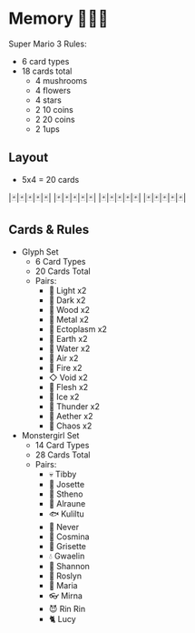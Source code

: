 # Memory 🐍🎴👭

Super Mario 3 Rules:

- 6 card types
- 18 cards total
    - 4 mushrooms
    - 4 flowers
    - 4 stars
    - 2 10 coins
    - 2 20 coins
    - 2 1ups

## Layout

- 5x4 = 20 cards

|🃏|🃏|🃏|🃏|🃏|
|🃏|🃏|🃏|🃏|🃏|
|🃏|🃏|🃏|🃏|🃏|
|🃏|🃏|🃏|🃏|🃏|

## Cards & Rules

- Glyph Set
    - 6 Card Types
    - 20 Cards Total
    - Pairs:
        - 󿑖  Light      x2
        - 󿑕  Dark       x2
        - 󿑅  Wood       x2
        - 󿐅  Metal      x2
        - 󿐘  Ectoplasm  x2
        - 󿐖  Earth      x2
        - 󿔉 Water      x2
        - 󿔀 Air        x2
        - 󿒝  Fire       x2
        - ◇  Void       x2
        - 󿐷  Flesh      x2
        - 󿑇  Ice        x2
        - 󿐲  Thunder    x2
        - 󿒾 Aether     x2
        - 󿔞 Chaos      x2
- Monstergirl Set
    - 14 Card Types
    - 28 Cards Total
    - Pairs:
        - 💀 Tibby
        - 🦇 Josette
        - 🐍  Stheno
        - 🌱  Alraune
        - 🐟 Kuliltu
        - 🧹 Never
        - 🌌 Cosmina
        - 🍄  Grisette
        - 💧  Gwaelin
        - 🌿 Shannon
        - 🔩  Roslyn
        - 👻 Maria
        - 👓 Mirna
        - 😈 Rin Rin
        - 🐈 Lucy

